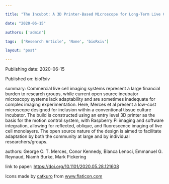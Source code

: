 ---
title: "The Incubot: A 3D Printer-Based Microscope for Long-Term Live Cell Imaging within a Tissue Culture Incubator "
date: "2020-06-15"
authors: ['admin']
tags:  ['Research Article', 'None', 'bioRxiv']
layout: "post"
---
Publishing date: 2020-06-15

Published on: bioRxiv

summary: Commercial live cell imaging systems represent a large financial burden to research groups, while current open source incubator microscopy systems lack adaptability and are sometimes inadequate for complex imaging experimentation. Here, Merces et al present a low-cost microscope designed for inclusion within a conventional tissue culture incubator. The build is constructed using an entry level 3D printer as the basis for the motion control system, with Raspberry Pi imaging and software integration, allowing for reflected, oblique, and fluorescence imaging of live cell monolayers. The open source nature of the design is aimed to facilitate adaptation by both the community at large and by individual researchers/groups. 

authors: George O. T. Merces, Conor Kennedy,  Blanca Lenoci,  Emmanuel G. Reynaud,  Niamh Burke,  Mark Pickering

link to paper: https://doi.org/10.1101/2020.05.28.121608

Icons made by <a href="https://www.flaticon.com/free-icon/bookshelves_3576884" title="catkuro">catkuro</a> from <a href="https://www.flaticon.com/" title="Flaticon"> www.flaticon.com</a>